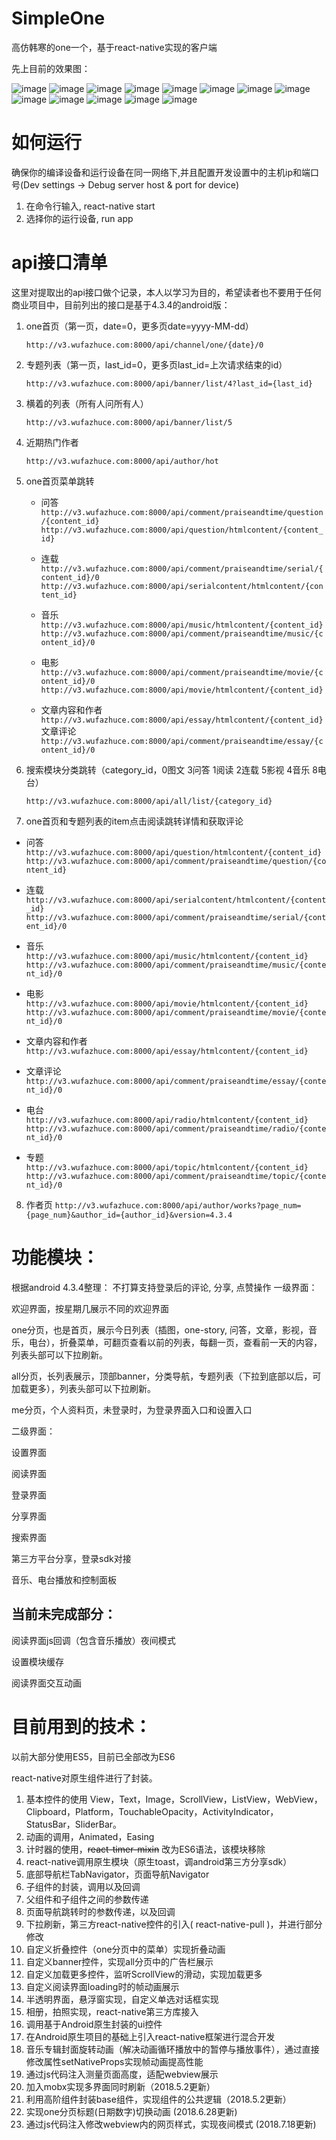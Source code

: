 # SimpleOne
高仿韩寒的one一个，基于react-native实现的客户端

先上目前的效果图：

 ![image](http://oqujmbgen.bkt.clouddn.com/simpleone1.jpg?imageView2/2/w/500/h/500/q/100|imageslim)
 ![image](http://oqujmbgen.bkt.clouddn.com/simpleone2.jpg?imageView2/2/w/500/h/500/q/100|imageslim)
 ![image](http://oqujmbgen.bkt.clouddn.com/simpleone3.jpg?imageView2/2/w/500/h/500/q/100|imageslim)
 ![image](http://oqujmbgen.bkt.clouddn.com/simpleone4.jpg?imageView2/2/w/500/h/500/q/100|imageslim)
 ![image](http://oqujmbgen.bkt.clouddn.com/simpleone5.jpg?imageView2/2/w/500/h/500/q/100|imageslim)
 ![image](http://oqujmbgen.bkt.clouddn.com/simpleone6.jpg?imageView2/2/w/500/h/500/q/100|imageslim)
 ![image](http://oqujmbgen.bkt.clouddn.com/simpleone7.jpg?imageView2/2/w/500/h/500/q/100|imageslim)
 ![image](http://oqujmbgen.bkt.clouddn.com/simpleone8.jpg?imageView2/2/w/500/h/500/q/100|imageslim)
 ![image](http://oqujmbgen.bkt.clouddn.com/simpleone9.jpg?imageView2/2/w/500/h/500/q/100|imageslim)
 ![image](http://oqujmbgen.bkt.clouddn.com/simpleone10.jpg?imageView2/2/w/500/h/500/q/100|imageslim)
 ![image](http://oqujmbgen.bkt.clouddn.com/simpleone12.jpg?imageView2/2/w/500/h/500/q/100|imageslim)
 ![image](http://oqujmbgen.bkt.clouddn.com/simpleone13.jpg?imageView2/2/w/500/h/500/q/100|imageslim)
 ![image](http://oqujmbgen.bkt.clouddn.com/simpleone14.jpg?imageView2/2/w/500/h/500/q/100|imageslim)

# 如何运行
确保你的编译设备和运行设备在同一网络下,并且配置开发设置中的主机ip和端口号(Dev settings -> Debug server host & port for device)
1. 在命令行输入, react-native start
2. 选择你的运行设备, run app

# api接口清单

这里对提取出的api接口做个记录，本人以学习为目的，希望读者也不要用于任何商业项目中，目前列出的接口是基于4.3.4的android版：

1. one首页（第一页，date=0，更多页date=yyyy-MM-dd）

   `http://v3.wufazhuce.com:8000/api/channel/one/{date}/0`

2. 专题列表（第一页，last_id=0，更多页last_id=上次请求结束的id）

   `http://v3.wufazhuce.com:8000/api/banner/list/4?last_id={last_id}`

3. 横着的列表（所有人问所有人）

   `http://v3.wufazhuce.com:8000/api/banner/list/5`

4. 近期热门作者

   `http://v3.wufazhuce.com:8000/api/author/hot`

5. one首页菜单跳转
   - 问答
     `http://v3.wufazhuce.com:8000/api/comment/praiseandtime/question/{content_id}`
     `http://v3.wufazhuce.com:8000/api/question/htmlcontent/{content_id}`

   - 连载
     `http://v3.wufazhuce.com:8000/api/comment/praiseandtime/serial/{content_id}/0`
     `http://v3.wufazhuce.com:8000/api/serialcontent/htmlcontent/{content_id}`

   - 音乐
     `http://v3.wufazhuce.com:8000/api/music/htmlcontent/{content_id}`
     `http://v3.wufazhuce.com:8000/api/comment/praiseandtime/music/{content_id}/0`

   - 电影
     `http://v3.wufazhuce.com:8000/api/comment/praiseandtime/movie/{content_id}/0`
     `http://v3.wufazhuce.com:8000/api/movie/htmlcontent/{content_id}`

   - 文章内容和作者
     `http://v3.wufazhuce.com:8000/api/essay/htmlcontent/{content_id}`
     文章评论
     `http://v3.wufazhuce.com:8000/api/comment/praiseandtime/essay/{content_id}/0`

6.  搜索模块分类跳转（category_id，0图文 3问答 1阅读 2连载 5影视 4音乐 8电台）

    `http://v3.wufazhuce.com:8000/api/all/list/{category_id}`

7.  one首页和专题列表的item点击阅读跳转详情和获取评论
   - 问答
     `http://v3.wufazhuce.com:8000/api/question/htmlcontent/{content_id}`
     `http://v3.wufazhuce.com:8000/api/comment/praiseandtime/question/{content_id}`

   - 连载
     `http://v3.wufazhuce.com:8000/api/serialcontent/htmlcontent/{content_id}`
     `http://v3.wufazhuce.com:8000/api/comment/praiseandtime/serial/{content_id}/0`

   - 音乐
     `http://v3.wufazhuce.com:8000/api/music/htmlcontent/{content_id}`
     `http://v3.wufazhuce.com:8000/api/comment/praiseandtime/music/{content_id}/0`

   - 电影
     `http://v3.wufazhuce.com:8000/api/movie/htmlcontent/{content_id}`
     `http://v3.wufazhuce.com:8000/api/comment/praiseandtime/movie/{content_id}/0`

   - 文章内容和作者
     `http://v3.wufazhuce.com:8000/api/essay/htmlcontent/{content_id}`
   - 文章评论
     `http://v3.wufazhuce.com:8000/api/comment/praiseandtime/essay/{content_id}/0`
   - 电台
     `http://v3.wufazhuce.com:8000/api/radio/htmlcontent/{content_id}`
     `http://v3.wufazhuce.com:8000/api/comment/praiseandtime/radio/{content_id}/0`

   - 专题
     `http://v3.wufazhuce.com:8000/api/topic/htmlcontent/{content_id}`
     `http://v3.wufazhuce.com:8000/api/comment/praiseandtime/topic/{content_id}/0`

8. 作者页
  `http://v3.wufazhuce.com:8000/api/author/works?page_num={page_num}&author_id={author_id}&version=4.3.4`

# 功能模块：

根据android 4.3.4整理：
不打算支持登录后的评论,  分享,  点赞操作
一级界面：

欢迎界面，按星期几展示不同的欢迎界面

one分页，也是首页，展示今日列表（插图，one-story, 问答，文章，影视，音乐，电台），折叠菜单，可翻页查看以前的列表，每翻一页，查看前一天的内容，列表头部可以下拉刷新。

all分页，长列表展示，顶部banner，分类导航，专题列表（下拉到底部以后，可加载更多），列表头部可以下拉刷新。

me分页，个人资料页，未登录时，为登录界面入口和设置入口

二级界面：

设置界面

阅读界面

登录界面

分享界面

搜索界面

第三方平台分享，登录sdk对接

音乐、电台播放和控制面板

## 当前未完成部分：

阅读界面js回调（包含音乐播放）夜间模式

设置模块缓存

阅读界面交互动画

# 目前用到的技术：

以前大部分使用ES5，目前已全部改为ES6

react-native对原生组件进行了封装。

1. 基本控件的使用 View，Text，Image，ScrollView，ListView，WebView，Clipboard，Platform，TouchableOpacity，ActivityIndicator，StatusBar，SliderBar。
2. 动画的调用，Animated，Easing
3. 计时器的使用，~~react-timer-mixin~~ 改为ES6语法，该模块移除
4. react-native调用原生模块（原生toast，调android第三方分享sdk）
5. 底部导航栏TabNavigator，页面导航Navigator
6. 子组件的封装，调用以及回调
7. 父组件和子组件之间的参数传递
8. 页面导航跳转时的参数传递，以及回调
9. 下拉刷新，第三方react-native控件的引入( react-native-pull )，并进行部分修改
10. 自定义折叠控件（one分页中的菜单）实现折叠动画
11. 自定义banner控件，实现all分页中的广告栏展示
12. 自定义加载更多控件，监听ScrollView的滑动，实现加载更多
13. 自定义阅读界面loading时的帧动画展示
14. 半透明界面，悬浮窗实现，自定义单选对话框实现
15. 相册，拍照实现，react-native第三方库接入
16. 调用基于Android原生封装的ui控件
17. 在Android原生项目的基础上引入react-native框架进行混合开发
18. 音乐专辑封面旋转动画（解决动画循环播放中的暂停与播放事件），通过直接修改属性setNativeProps实现帧动画提高性能
19. 通过js代码注入测量页面高度，适配webview展示
20. 加入mobx实现多界面同时刷新（2018.5.2更新）
21. 利用高阶组件封装base组件，实现组件的公共逻辑（2018.5.2更新）
22. 实现one分页标题(日期数字)切换动画 (2018.6.28更新)
23. 通过js代码注入修改webview内的网页样式，实现夜间模式 (2018.7.18更新)